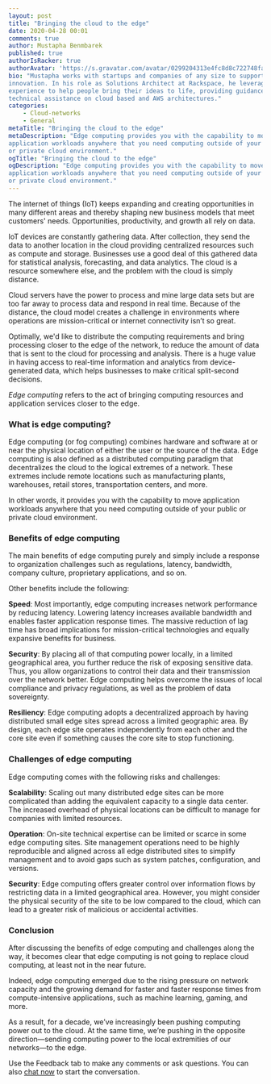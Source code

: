 ```yaml
---
layout: post
title: "Bringing the cloud to the edge"
date: 2020-04-28 00:01
comments: true
author: Mustapha Benmbarek
published: true
authorIsRacker: true
authorAvatar: 'https://s.gravatar.com/avatar/0299204313e4fc8d8c722748fa21a6b2?s=80'
bio: "Mustapha works with startups and companies of any size to support their
innovation. In his role as Solutions Architect at Rackspace, he leverages his
experience to help people bring their ideas to life, providing guidance and
technical assistance on cloud based and AWS architectures."
categories:
    - Cloud-networks
    - General
metaTitle: "Bringing the cloud to the edge"
metaDescription: "Edge computing provides you with the capability to move
application workloads anywhere that you need computing outside of your public
or private cloud environment."
ogTitle: "Bringing the cloud to the edge"
ogDescription: "Edge computing provides you with the capability to move
application workloads anywhere that you need computing outside of your public
or private cloud environment."
---
```


The internet of things (IoT) keeps expanding and creating opportunities in many
different areas and thereby shaping new business models that meet customers'
needs. Opportunities, productivity, and growth all rely on data.

<!-- more -->

IoT devices are constantly gathering data. After collection, they send the data
to another location in the cloud providing centralized resources such as compute
and storage. Businesses use a good deal of this gathered data for statistical
analysis, forecasting, and data analytics. The cloud is a resource somewhere
else, and the problem with the cloud is simply distance.

Cloud servers have the power to process and mine large data sets but are too far
away to process data and respond in real time. Because of the distance, the cloud
model creates a challenge in environments where operations are mission-critical
or internet connectivity isn’t so great.

Optimally, we'd like to distribute the computing requirements and bring processing
closer to the edge of the network, to reduce the amount of data that is
sent to the cloud for processing and analysis. There is a huge value in having
access to real-time information and analytics from device-generated data, which
helps businesses to make critical split-second decisions.

*Edge computing* refers to the act of bringing computing resources and
application services closer to the edge.

### What is edge computing?

Edge computing (or fog computing) combines hardware and software at or near the
physical location of either the user or the source of the data. Edge computing
is also defined as a distributed computing paradigm that decentralizes the cloud
to the logical extremes of a network. These extremes include remote locations
such as manufacturing plants, warehouses, retail stores, transportation centers,
and more.

In other words, it provides you with the capability to move application workloads
anywhere that you need computing outside of your public or private cloud
environment.

### Benefits of edge computing

The main benefits of edge computing purely and simply include a response to
organization challenges such as regulations, latency, bandwidth, company culture,
proprietary applications, and so on.

Other benefits include the following:

**Speed**:  Most importantly, edge computing increases network performance by
reducing latency. Lowering latency increases available bandwidth and enables
faster application response times. The massive reduction of lag time has broad
implications for mission-critical technologies and equally expansive benefits
for business.

**Security**: By placing all of that computing power locally, in a limited
geographical area, you further reduce the risk of exposing sensitive data. Thus,
you allow organizations to control their data and their transmission over the
network better. Edge computing helps overcome the issues of local compliance and
privacy regulations, as well as the problem of data sovereignty.

**Resiliency**: Edge computing adopts a decentralized approach by having
distributed small edge sites spread across a limited geographic area. By design,
each edge site operates independently from each other and the core site even if
something causes the core site to stop functioning.

### Challenges of edge computing

Edge computing comes with the following risks and challenges:

**Scalability**: Scaling out many distributed edge sites can be more complicated
than adding the equivalent capacity to a single data center. The increased overhead
of physical locations can be difficult to manage for companies with limited
resources.

**Operation**: On-site technical expertise can be limited or scarce in some
edge computing sites. Site management operations need to be highly reproducible
and aligned across all edge distributed sites to simplify management and to
avoid gaps such as system patches, configuration, and versions.

**Security**: Edge computing offers greater control over information flows by
restricting data in a limited geographical area. However, you might consider the
physical security of the site to be low compared to the cloud, which can lead
to a greater risk of malicious or accidental activities.

### Conclusion

After discussing the benefits of edge computing and challenges along the way,
it becomes clear that edge computing is not going to replace cloud computing,
at least not in the near future.

Indeed, edge computing emerged due to the rising pressure on network capacity
and the growing demand for faster and faster response times from compute-intensive
applications, such as machine learning, gaming, and more.

As a result, for a decade, we’ve increasingly been pushing computing power out
to the cloud. At the same time,  we’re pushing in the opposite
direction&mdash;sending computing power to the local extremities of our
networks&mdash;to the edge.

Use the Feedback tab to make any comments or ask questions. You can also
[chat now](https://www.rackspace.com/#chat) to start the conversation.

